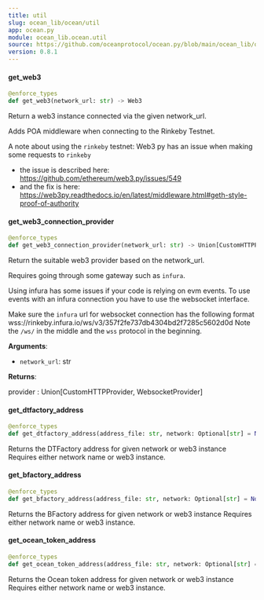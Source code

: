 ```yaml
---
title: util
slug: ocean_lib/ocean/util
app: ocean.py
module: ocean_lib.ocean.util
source: https://github.com/oceanprotocol/ocean.py/blob/main/ocean_lib/ocean/util.py
version: 0.8.1
---
```

#### get\_web3

```python
@enforce_types
def get_web3(network_url: str) -> Web3
```

Return a web3 instance connected via the given network_url.

Adds POA middleware when connecting to the Rinkeby Testnet.

A note about using the `rinkeby` testnet:
Web3 py has an issue when making some requests to `rinkeby`
- the issue is described here: https://github.com/ethereum/web3.py/issues/549
- and the fix is here: https://web3py.readthedocs.io/en/latest/middleware.html#geth-style-proof-of-authority

#### get\_web3\_connection\_provider

```python
@enforce_types
def get_web3_connection_provider(network_url: str) -> Union[CustomHTTPProvider, WebsocketProvider]
```

Return the suitable web3 provider based on the network_url.

Requires going through some gateway such as `infura`.

Using infura has some issues if your code is relying on evm events.
To use events with an infura connection you have to use the websocket interface.

Make sure the `infura` url for websocket connection has the following format
wss://rinkeby.infura.io/ws/v3/357f2fe737db4304bd2f7285c5602d0d
Note the `/ws/` in the middle and the `wss` protocol in the beginning.

**Arguments**:

- `network_url`: str

**Returns**:

provider : Union[CustomHTTPProvider, WebsocketProvider]

#### get\_dtfactory\_address

```python
@enforce_types
def get_dtfactory_address(address_file: str, network: Optional[str] = None, web3: Optional[Web3] = None) -> str
```

Returns the DTFactory address for given network or web3 instance
Requires either network name or web3 instance.

#### get\_bfactory\_address

```python
@enforce_types
def get_bfactory_address(address_file: str, network: Optional[str] = None, web3: Optional[Web3] = None) -> str
```

Returns the BFactory address for given network or web3 instance
Requires either network name or web3 instance.

#### get\_ocean\_token\_address

```python
@enforce_types
def get_ocean_token_address(address_file: str, network: Optional[str] = None, web3: Optional[Web3] = None) -> str
```

Returns the Ocean token address for given network or web3 instance
Requires either network name or web3 instance.

